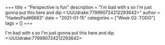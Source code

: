 +++
title = "Perspective is fun"
description = "I'm bad with s so I'm just gonna put this here and dip <:UUUdrake:779990724212293642>"
author = "HadesPsd#6683"
date = "2021-01-15"
categories = ["Week 02: TODO"]
tags = []
+++

I'm bad with s so I'm just gonna put this here and dip <:UUUdrake:779990724212293642>
